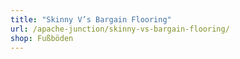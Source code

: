 ```yaml
---
title: "Skinny V’s Bargain Flooring"
url: /apache-junction/skinny-vs-bargain-flooring/
shop: Fußböden
---
```

